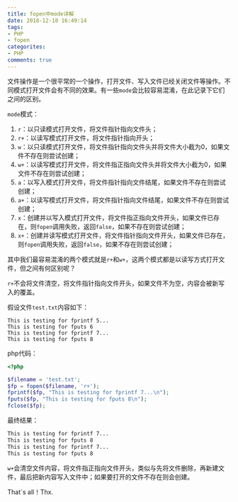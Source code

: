 ```yaml
---
title: fopen中mode详解
date: 2018-12-10 16:49:14
tags:
- PHP
- fopen
categorites:
- PHP
comments: true
---
```


文件操作是一个很平常的一个操作，打开文件、写入文件已经关闭文件等操作。不同模式打开文件会有不同的效果。有一些`mode`会比较容易混淆，在此记录下它们之间的区别。
<!-- more -->
`mode`模式：

1. `r`：以只读模式打开文件，将文件指针指向文件头；
2. `r+`：以读写模式打开文件，将文件指针指向开头；
3. `w`：以只读模式打开文件，将文件指针指向文件头并将文件大小截为0，如果文件不存在则尝试创建；
4. `w+`：以读写模式打开文件，将文件指正指向文件头并将文件大小截为0，如果文件不存在则尝试创建；
5. `a`：以写入模式打开文件，将文件指针指向文件结尾，如果文件不存在则尝试创建；
6. `a+`：以读写模式打开文件，将文件指针指向文件结尾，如果文件不存在则尝试创建；
7. `x`：创建并以写入模式打开文件，将文件指正指向文件开头，如果文件已存在，则`fopen`调用失败，返回`false`，如果不存在则尝试创建；
8. `x+`：创建并读写模式打开文件，将文件指针指向文件开头，如果文件已存在，则`fopen`调用失败，返回`false`，如果不存在则尝试创建；

其中我们最容易混淆的两个模式就是`r+`和`w+`，这两个模式都是以读写方式打开文件，但之间有何区别呢？

`r+`不会将文件清空，将文件指针指向文件开头，如果文件不为空，内容会被新写入的覆盖。

假设文件`test.txt`内容如下：
```text
This is testing for fprintf 5...
This is testing for fputs 6
This is testing for fprintf 7...
This is testing for fputs 8
```

php代码：
```php
<?php

$filename = 'test.txt';
$fp = fopen($filename, 'r+');
fprintf($fp, "This is testing for fprintf 7...\n");
fputs($fp, "This is testing for fputs 8\n");
fclose($fp);
```

最终结果：
```txt
This is testing for fprintf 7...
This is testing for fputs 8
This is testing for fprintf 7...
This is testing for fputs 8
```

`w+`会清空文件内容，将文件指正指向文件开头，类似与先将文件删除，再新建文件，最后把新内容写入文件中；如果要打开的文件不存在则会创建。


That`s all！Thx.